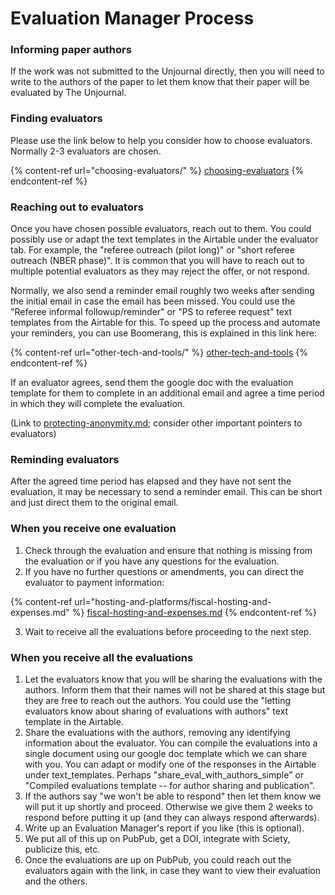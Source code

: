 # Evaluation Manager Process

### Informing paper authors

If the work was not submitted to the Unjournal directly, then you will need to write to the authors of the paper to let them know that their paper will be evaluated by The Unjournal.

### Finding evaluators

Please use the link below to help you consider how to choose evaluators. Normally 2-3 evaluators are chosen.

{% content-ref url="choosing-evaluators/" %}
[choosing-evaluators](choosing-evaluators/)
{% endcontent-ref %}

### Reaching out to evaluators

Once you have chosen possible evaluators, reach out to them. You could possibly use or adapt the text templates in the Airtable under the evaluator tab. For example, the "referee outreach (pilot long)" or "short referee outreach (NBER phase)". It is common that you will have to reach out to multiple potential evaluators as they may reject the offer, or not respond.

Normally, we also send a reminder email roughly two weeks after sending the initial email in case the email has been missed. You could use the "Referee informal followup/reminder" or "PS to referee request" text templates from the Airtable for this. To speed up the process and automate your reminders, you can use Boomerang, this is explained in this link here:

{% content-ref url="other-tech-and-tools/" %}
[other-tech-and-tools](other-tech-and-tools/)
{% endcontent-ref %}

If an evaluator agrees, send them the google doc with the evaluation template for them to complete in an additional email and agree a time period in which they will complete the evaluation.



(Link to [protecting-anonymity.md](../policies-projects-evaluation-workflow/evaluation/protecting-anonymity.md "mention"); consider other important pointers to evaluators)



### Reminding evaluators

After the agreed time period has elapsed and they have not sent the evaluation, it may be necessary to send a reminder email. This can be short and just direct them to the original email.

### When you receive one evaluation

1. Check through the evaluation and ensure that nothing is missing from the evaluation or if you have any questions for the evaluation.
2. If you have no further questions or amendments, you can direct the evaluator to payment information:

{% content-ref url="hosting-and-platforms/fiscal-hosting-and-expenses.md" %}
[fiscal-hosting-and-expenses.md](hosting-and-platforms/fiscal-hosting-and-expenses.md)
{% endcontent-ref %}

3. Wait to receive all the evaluations before proceeding to the next step.

### When you receive all the evaluations

1. Let the evaluators know that you will be sharing the evaluations with the authors. Inform them that their names will not be shared at this stage but they are free to reach out the authors. You could use the "letting evaluators know about sharing of evaluations with authors" text template in the Airtable.
2. Share the evaluations with the authors, removing any identifying information about the evaluator. You can compile the evaluations into a single document using our google doc template which we can share with you. You can adapt or modify one of the responses in the Airtable under text\_templates. Perhaps "share\_eval\_with\_authors\_simple" or "Compiled evaluations template -- for author sharing and publication".
3. If the authors say "we won't be able to respond" then let them know we will put it up shortly and proceed. Otherwise we give them 2 weeks to respond before putting it up (and they can always respond afterwards).
4. Write up an Evaluation Manager's report if you like (this is optional).
5. We put all of this up on PubPub, get a DOI, integrate with Sciety, publicize this, etc.
6. Once the evaluations are up on PubPub, you could reach out the evaluators again with the link, in case they want to view their evaluation and the others.
